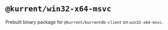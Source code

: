 # `@kurrent/win32-x64-msvc`

Prebuilt binary package for `@kurrent/kurrentdb-client` on `win32-x64-msvc`.
